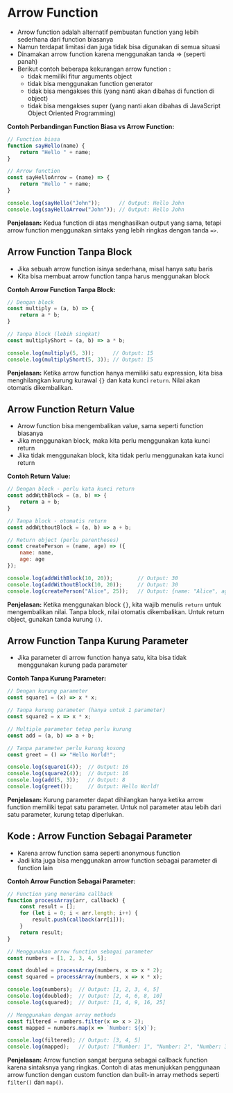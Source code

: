 # Arrow Function

- Arrow function adalah alternatif pembuatan function yang lebih sederhana dari function biasanya
- Namun terdapat limitasi dan juga tidak bisa digunakan di semua situasi
- Dinamakan arrow function karena menggunakan tanda => (seperti panah)
- Berikut contoh beberapa kekurangan arrow function :
  - tidak memiliki fitur arguments object
  - tidak bisa menggunakan function generator
  - tidak bisa mengakses this (yang nanti akan dibahas di function di object)
  - tidak bisa mengakses super (yang nanti akan dibahas di JavaScript Object Oriented Programming)

**Contoh Perbandingan Function Biasa vs Arrow Function:**

```javascript
// Function biasa
function sayHello(name) {
    return "Hello " + name;
}

// Arrow function
const sayHelloArrow = (name) => {
    return "Hello " + name;
}

console.log(sayHello("John"));      // Output: Hello John
console.log(sayHelloArrow("John")); // Output: Hello John
```

**Penjelasan:** Kedua function di atas menghasilkan output yang sama, tetapi arrow function menggunakan sintaks yang lebih ringkas dengan tanda `=>`.

## Arrow Function Tanpa Block

- Jika sebuah arrow function isinya sederhana, misal hanya satu baris
- Kita bisa membuat arrow function tanpa harus menggunakan block

**Contoh Arrow Function Tanpa Block:**

```javascript
// Dengan block
const multiply = (a, b) => {
    return a * b;
}

// Tanpa block (lebih singkat)
const multiplyShort = (a, b) => a * b;

console.log(multiply(5, 3));      // Output: 15
console.log(multiplyShort(5, 3)); // Output: 15
```

**Penjelasan:** Ketika arrow function hanya memiliki satu expression, kita bisa menghilangkan kurung kurawal `{}` dan kata kunci `return`. Nilai akan otomatis dikembalikan.

## Arrow Function Return Value

- Arrow function bisa mengembalikan value, sama seperti function biasanya
- Jika menggunakan block, maka kita perlu menggunakan kata kunci return
- Jika tidak menggunakan block, kita tidak perlu menggunakan kata kunci return

**Contoh Return Value:**

```javascript
// Dengan block - perlu kata kunci return
const addWithBlock = (a, b) => {
    return a + b;
}

// Tanpa block - otomatis return
const addWithoutBlock = (a, b) => a + b;

// Return object (perlu parentheses)
const createPerson = (name, age) => ({
    name: name,
    age: age
});

console.log(addWithBlock(10, 20));        // Output: 30
console.log(addWithoutBlock(10, 20));     // Output: 30
console.log(createPerson("Alice", 25));   // Output: {name: "Alice", age: 25}
```

**Penjelasan:** Ketika menggunakan block `{}`, kita wajib menulis `return` untuk mengembalikan nilai. Tanpa block, nilai otomatis dikembalikan. Untuk return object, gunakan tanda kurung `()`.

## Arrow Function Tanpa Kurung Parameter

- Jika parameter di arrow function hanya satu, kita bisa tidak menggunakan kurung pada parameter

**Contoh Tanpa Kurung Parameter:**

```javascript
// Dengan kurung parameter
const square1 = (x) => x * x;

// Tanpa kurung parameter (hanya untuk 1 parameter)
const square2 = x => x * x;

// Multiple parameter tetap perlu kurung
const add = (a, b) => a + b;

// Tanpa parameter perlu kurung kosong
const greet = () => "Hello World!";

console.log(square1(4));  // Output: 16
console.log(square2(4));  // Output: 16
console.log(add(5, 3));   // Output: 8
console.log(greet());     // Output: Hello World!
```

**Penjelasan:** Kurung parameter dapat dihilangkan hanya ketika arrow function memiliki tepat satu parameter. Untuk nol parameter atau lebih dari satu parameter, kurung tetap diperlukan.

## Kode : Arrow Function Sebagai Parameter

- Karena arrow function sama seperti anonymous function
- Jadi kita juga bisa menggunakan arrow function sebagai parameter di function lain

**Contoh Arrow Function Sebagai Parameter:**

```javascript
// Function yang menerima callback
function processArray(arr, callback) {
    const result = [];
    for (let i = 0; i < arr.length; i++) {
        result.push(callback(arr[i]));
    }
    return result;
}

// Menggunakan arrow function sebagai parameter
const numbers = [1, 2, 3, 4, 5];

const doubled = processArray(numbers, x => x * 2);
const squared = processArray(numbers, x => x * x);

console.log(numbers);  // Output: [1, 2, 3, 4, 5]
console.log(doubled);  // Output: [2, 4, 6, 8, 10]
console.log(squared);  // Output: [1, 4, 9, 16, 25]

// Menggunakan dengan array methods
const filtered = numbers.filter(x => x > 2);
const mapped = numbers.map(x => `Number: ${x}`);

console.log(filtered); // Output: [3, 4, 5]
console.log(mapped);   // Output: ["Number: 1", "Number: 2", "Number: 3", "Number: 4", "Number: 5"]
```

**Penjelasan:** Arrow function sangat berguna sebagai callback function karena sintaksnya yang ringkas. Contoh di atas menunjukkan penggunaan arrow function dengan custom function dan built-in array methods seperti `filter()` dan `map()`.
